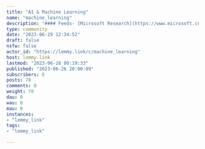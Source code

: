 ```yaml
---
title: "AI & Machine Learning" 
name: "machine_learning"
description: "#### Feeds- [Microsoft Research](https://www.microsoft.com/en-us/research/feed)- [Google AI](http://feeds.feedburner.com/blogspot/gJZg)- [OpenAI Blog](https://openai.com/blog/rss)"
type: community
date: "2023-06-29 12:34:52"
draft: false
nsfw: false
actor_id: "https://lemmy.link/c/machine_learning"
host: lemmy.link
lastmod: "2023-06-28 00:19:33"
published: "2023-06-26 20:00:09"
subscribers: 6
posts: 78
comments: 0
weight: 78
dau: 0
wau: 0
mau: 0
instances:
- "lemmy_link"
tags: 
- "lemmy_link"

---
```

